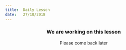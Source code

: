 ```yaml
---
title:  Daily Lesson
date:   27/10/2018
---
```


### <center>We are working on this lesson</center>
<center>Please come back later</center>